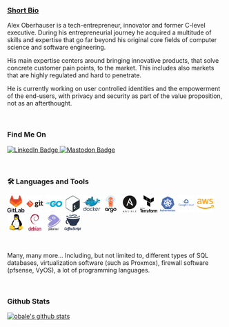 ### [Short Bio][website]

Alex Oberhauser is a tech-entrepreneur, innovator and former C-level executive.
During his entrepreneurial journey he acquired a multitude of skills and
expertise that go far beyond his original core fields of computer science and
software engineering.

His main expertise centers around bringing innovative products, that solve
concrete customer pain points, to the market. This includes also markets that
are highly regulated and hard to penetrate.

He is currently working on user controlled identities and the empowerment of
the end-users, with privacy and security as part of the value proposition,
not as an afterthought.
<p><br/></p>

### Find Me On

<div id="badges">
  <a href="https://www.linkedin.com/in/alexoberhauser/">
    <img src="https://img.shields.io/badge/LinkedIn-blue?style=for-the-badge&logo=linkedin&logoColor=white" alt="LinkedIn Badge"/>
  </a>
  <a href="https://social.oberhauser.space/@obale">
    <img src="https://img.shields.io/badge/Mastodon-blue?style=for-the-badge&logo=mastodon&logoColor=white" alt="Mastodon Badge"/>
  </a>
</div>
<p><br/></p>

### :hammer_and_wrench: Languages and Tools

<div>
  <img src="https://github.com/devicons/devicon/blob/master/icons/gitlab/gitlab-original-wordmark.svg" title="Gitlab" **alt="Gitlab" width="40" height="40"/>
  <img src="https://github.com/devicons/devicon/blob/master/icons/git/git-original-wordmark.svg" title="Git" **alt="Git" width="40" height="40"/>
  <img src="https://github.com/devicons/devicon/blob/master/icons/go/go-original-wordmark.svg" title="Go" **alt="Go" width="40" height="40"/>
  <img src="https://github.com/devicons/devicon/blob/master/icons/bash/bash-original.svg" title="Bash" **alt="Bash" width="40" height="40"/>
  <img src="https://github.com/devicons/devicon/blob/master/icons/docker/docker-original-wordmark.svg" title="Docker" **alt="Docker" width="40" height="40"/>
  <img src="https://github.com/devicons/devicon/blob/master/icons/argocd/argocd-original-wordmark.svg" title="Argocd" **alt="Argocd" width="40" height="40"/>
  <img src="https://github.com/devicons/devicon/blob/master/icons/ansible/ansible-original-wordmark.svg" title="Ansible" **alt="Ansible" width="40" height="40"/>
  <img src="https://github.com/devicons/devicon/blob/master/icons/terraform/terraform-plain-wordmark.svg" title="Terraform" **alt="Terraform" width="40" height="40"/>
  <img src="https://github.com/devicons/devicon/blob/master/icons/kubernetes/kubernetes-plain-wordmark.svg" title="Kubernetes" **alt="Kubernetes" width="40" height="40"/>
  <img src="https://github.com/devicons/devicon/blob/master/icons/googlecloud/googlecloud-plain-wordmark.svg" title="Google Cloud" **alt="Google Cloud" width="40" height="40"/>
  <img src="https://github.com/devicons/devicon/blob/master/icons/amazonwebservices/amazonwebservices-plain-wordmark.svg" title="Amazon AWS" **alt="Amazon AWS" width="40" height="40"/>
  <img src="https://github.com/devicons/devicon/blob/master/icons/linux/linux-original.svg" title="Linux" **alt="Linux" width="40" height="40"/>
  <img src="https://github.com/devicons/devicon/blob/master/icons/debian/debian-plain-wordmark.svg" title="Debian" **alt="Debian" width="40" height="40"/>
  <img src="https://github.com/devicons/devicon/blob/master/icons/gentoo/gentoo-plain-wordmark.svg" title="Gentoo" **alt="Gentoo" width="40" height="40"/>
  <img src="https://github.com/devicons/devicon/blob/master/icons/coffeescript/coffeescript-original-wordmark.svg" title="Coffeescript" **alt="Coffeescript" width="40" height="40"/>
</div>
<p><br/></p>

Many, many more... Including, but not limited to, different types of SQL databases, virtualization software (such as Proxmox), firewall software (pfsense, VyOS), a lot of programming languages.
<p><br/></p>

### Github Stats

[![obale's github stats](https://github-readme-stats.vercel.app/api?username=obale&theme=vision-friendly-dark)](https://github.com/obale)


[website]: https://alex-oberhauser.com

